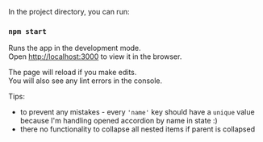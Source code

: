 In the project directory, you can run:

### `npm start`

Runs the app in the development mode.<br>
Open [http://localhost:3000](http://localhost:3000) to view it in the browser.

The page will reload if you make edits.<br>
You will also see any lint errors in the console.

Tips: 
- to prevent any mistakes - every `'name'` key should have a `unique` value because I'm handling opened accordion by name in state :)
- there no functionality to collapse all nested items if parent is collapsed